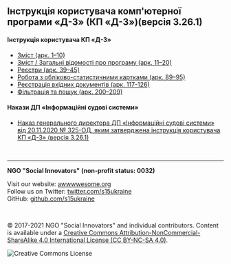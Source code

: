 <h2>Інструкція користувача комп'ютерної програми «Д-3» (КП «Д-3»)(версія 3.26.1)</h2>

<h4>Інструкція користувача КП «Д-3»</h4>

- [Зміст (арк. 1–10)](d3-01-10.pdf)
- [Зміст / Загальні відомості про програму (арк. 11–20)](d3-11-20.pdf)
- [Реєстри (арк. 39–45)](d3-39-45.pdf)
- [Робота з обліково-статистичними картками (арк. 89–95)](d3-89-95.pdf)
- [Реєстрація вхідних документів (арк. 117-126)](d3-117-126.pdf)
- [Фільтрація та пошук (арк. 200–209)](d3-200-209.pdf)

<h4>Накази ДП «Інформаційні судові системи»</h4>

- [Наказ генерального директора ДП «Інформаційні судові системи» від 20.11.2020 № 325-ОД, яким затверджена інструкція користувача КП «Д-3» (версія 3.26.1)](nakaz-ics-2020-11-20-325.pdf)

<br>

---

**NGO "Social Innovators" (non-profit status: 0032)**

Visit our website: [awwwwesome.org](https://www.awwwwesome.org) <br>
Follow us on Twitter: [twitter.com/s15ukraine](https://twitter.com/s15ukraine) <br>
GitHub: [github.com/s15ukraine](https://github.com/s15ukraine)

<br>

© 2017-2021 NGO "Social Innovators" and individual contributors. Content is available under a [Creative Commons Attribution-NonCommercial-ShareAlike 4.0 International License (CC BY-NC-SA 4.0)](https://creativecommons.org/licenses/by-nc-sa/4.0/).

![Creative Commons License](https://licensebuttons.net/l/by-nc-sa/4.0/88x31.png "License CC BY-NC-SA")
